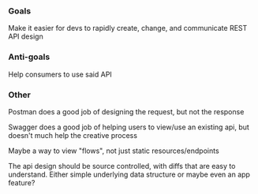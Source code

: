 ### Goals

Make it easier for devs to rapidly create, change, and communicate REST API design

### Anti-goals

Help consumers to use said API

### Other

Postman does a good job of designing the request, but not the response

Swagger does a good job of helping users to view/use an existing api, but doesn't much help the creative process

Maybe a way to view "flows", not just static resources/endpoints

The api design should be source controlled, with diffs that are easy to understand. Either simple underlying data structure or maybe even an app feature?